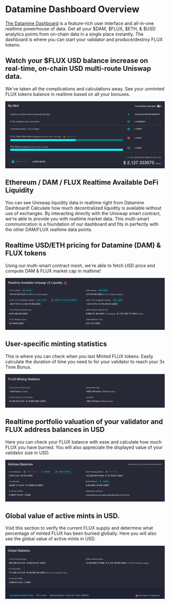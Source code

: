 # Datamine Dashboard Overview

[The Datamine Dashboard](https://datamine-crypto.github.io/dashboard/) is a feature-rich user interface and all-in-one realtime powerhouse of data. Get all your $DAM, $FLUX, $ETH, & $USD analytics points from on-chain data in a single place instantly. The dashboard is where you can start your validator and produce/destroy FLUX tokens.

## Watch your $FLUX USD balance increase on real-time, on-chain USD multi-route Uniswap data.
We've taken all the complications and calculations away. See your unminted FLUX tokens balance in realtime based on all your bonuses.

![Dashboard](../../helpArticles/assets/images/pngs/dashboard/dashboard1.png)

## Ethereum / DAM / FLUX Realtime Available DeFi Liquidity
You can see Uniswap liquidity data in realtime right from Datamine Dashboard! Calculate how much decentralized liquidity is available without use of exchanges. By interacting directly with the Uniswap smart contract, we're able to provide you with realtime market data. This multi-smart communication is a foundation of our dashboard and fits in perfectly with the other DAM/FLUX realtime data points. 

## Realtime USD/ETH pricing for Datamine (DAM) & FLUX tokens
Using our multi-smart contract mesh, we're able to fetch USD price and compute DAM & FLUX market cap in realtime! 

![Dashboard](../../helpArticles/assets/images/pngs/dashboard/dashboard2.png)

## User-specific minting statistics 
This is where you can check when you last Minted FLUX tokens. Easily calculate the duration of time you need to for your validator to reach your 3x Time Bonus.

![Dashboard](../../helpArticles/assets/images/pngs/dashboard/dashboard3.png)

## Realtime portfolio valuation of your validator and FLUX address balances in USD
Here you can check your FLUX balance with ease and calculate how much FLUX you have burned. You will also appreciate the displayed value of your validator size in USD.

![Dashboard](../../helpArticles/assets/images/pngs/dashboard/dashboard4.png)

## Global value of active mints in USD.
Visit this section to verify the current FLUX supply and determine what percentage of minted FLUX has been burned globally. Here you will also see the global value of active mints in USD.

![Dashboard](../../helpArticles/assets/images/pngs/dashboard/dashboard5.png)